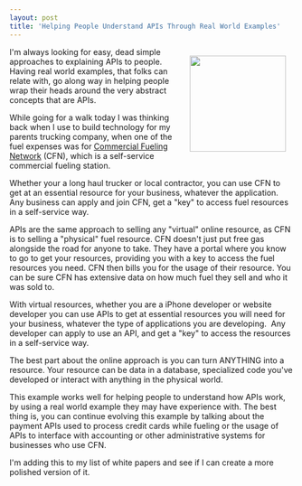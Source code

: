 ```yaml
---
layout: post
title: 'Helping People Understand APIs Through Real World Examples'
---
```

<p><a href="http://www.cfnnet.com/" target="_blank"><img style="padding: 15px;" src="https://s3.amazonaws.com/kinlane-productions/api-evangelist/commercial-fueling-network/commercial-fueling-network.jpg" alt="" width="170" align="right" /></a></p>
<p>I'm always looking for easy, dead simple approaches to explaining APIs to people.  Having real world examples, that folks can relate with, go along way in helping people wrap their heads around the very abstract concepts that are APIs.</p>
<p>While going for a walk today I was thinking back when I use to build technology for my parents trucking company, when one of the fuel expenses was for <a href="http://www.cfnnet.com/" target="_blank">Commercial Fueling Network</a> (CFN), which is a self-service commercial fueling station.</p>
<p>Whether your a long haul trucker or local contractor, you can use CFN to get at an essential resource for your business, whatever the application. Any business can apply and join CFN, get a "key" to access fuel resources in a self-service way.</p>
<p>APIs are the same approach to selling any "virtual" online resource, as CFN is to selling a "physical" fuel resource. CFN doesn't just put free gas alongside the road for anyone to take.  They have a portal where you know to go to get your resources, providing you with a key to access the fuel resources you need.  CFN then bills you for the usage of their resource.  You can be sure CFN has extensive data on how much fuel they sell and who it was sold to.</p>
<p>With virtual resources, whether you are a iPhone developer or website developer you can use APIs to get at essential resources you will need for your business, whatever the type of applications you are developing. &nbsp;Any developer can apply to use an API, and get a "key" to access the resources in a self-service way.</p>
<p>The best part about the online approach is you can turn ANYTHING into a resource.  Your resource can be data in a database, specialized code you've developed or interact with anything in the physical world.</p>
<p>This example works well for helping people to understand how APIs work, by using a real world example they may have experience with.  The best thing is, you can continue evolving this example by talking about the payment APIs used to process credit cards while fueling or the usage of APIs to interface with accounting or other administrative systems for businesses who use CFN.</p>
<p>I'm adding this to my list of white papers and see if I can create a more polished version of it.</p>